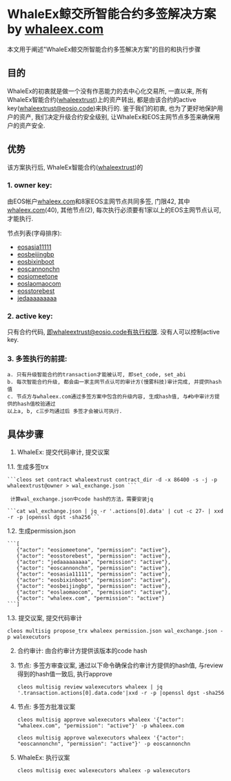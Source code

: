 # WhaleEx鲸交所智能合约多签解决方案 by [whaleex.com](https://www.whaleex.com)
本文用于阐述"WhaleEx鲸交所智能合约多签解决方案"的目的和执行步骤
## 目的
WhaleEx的初衷就是做一个没有作恶能力的去中心化交易所, 一直以来, 所有WhaleEx智能合约([whaleextrust](https://eospark.com/contract/whaleextrust))上的资产转出, 都是由该合约的active key(whaleextrust@eosio.code)来执行的. 鉴于我们的初衷, 也为了更好地保护用户的资产, 我们决定升级合约安全级别, 让WhaleEx和EOS主网节点多签来确保用户的资产安全. 
## 优势
该方案执行后, WhaleEx智能合约([whaleextrust](https://eospark.com/contract/whaleextrust))的
  ### 1. owner key: 
  由EOS帐户[whaleex.com](https://www.whaleex.com)和8家EOS主网节点共同多签, 门限42, 其中[whaleex.com](https://www.whaleex.com)(40), 其他节点(2), 每次执行必须要有1家以上的EOS主网节点认可, 才能执行. 
  
  节点列表(字母排序): 
   * [eosasia11111](https://eospark.com/bp/eosasia11111)
   * [eosbeijingbp](https://eospark.com/bp/eosbeijingbp)
   * [eosbixinboot](https://eospark.com/bp/eosbixinboot)
   * [eoscannonchn](https://eospark.com/bp/eoscannonchn)
   * [eosiomeetone](https://eospark.com/bp/eosiomeetone)
   * [eoslaomaocom](https://eospark.com/bp/eoslaomaocom)
   * [eosstorebest](https://eospark.com/bp/eosstorebest)
   * [jedaaaaaaaaa](https://eospark.com/bp/jedaaaaaaaaa)
  ### 2. active key: 
  只有合约代码, 即whaleextrust@eosio.code有执行权限. 没有人可以控制active key. 
  ### 3. 多签执行的前提: 
    a. 只有升级智能合约的transaction才能被认可, 即set_code, set_abi
    b. 每次智能合约升级, 都会由一家主网节点认可的审计方(慢雾科技)审计完成, 并提供hash值
    c. 节点方与whaleex.com通过多签方案中包含的升级内容, 生成hash值, 与#b中审计方提供的hash值校验通过
    以上a, b, c三步均通过后 多签才会被认可执行. 
## 具体步骤
1. WhaleEx: 提交代码审计, 提交议案

  1.1. 生成多签trx

    ```cleos set contract whaleextrust contract_dir -d -x 86400 -s -j -p whaleextrust@owner > wal_exchange.json ```
      
     计算wal_exchange.json中code hash的方法，需要安装jq
     
    ```cat wal_exchange.json | jq -r '.actions[0].data' | cut -c 27- | xxd -r -p |openssl dgst -sha256```

  1.2. 生成permission.json

    
    ```[
       {"actor": "eosiomeetone", "permission": "active"},
       {"actor": "eosstorebest", "permission": "active"},
       {"actor": "jedaaaaaaaaa", "permission": "active"},
       {"actor": "eoscannonchn", "permission": "active"},
       {"actor": "eosasia11111", "permission": "active"},
       {"actor": "eosbixinboot", "permission": "active"},
       {"actor": "eosbeijingbp", "permission": "active"},
       {"actor": "eoslaomaocom", "permission": "active"},
       {"actor": "whaleex.com", "permission": "active"}
    ```]
    

  1.3. 提交议案, 提交代码审计

    cleos multisig propose_trx whaleex permission.json wal_exchange.json -p walexecutors

2. 合约审计: 由合约审计方提供该版本的code hash

3. 节点: 多签方审查议案, 通过以下命令确保合约审计方提供的hash值, 与review得到的hash值一致后, 执行approve

    ```cleos multisig review walexecutors whaleex | jq '.transaction.actions[0].data.code'|xxd -r -p |openssl dgst -sha256```
    
4. 节点: 多签方批准议案

    ```cleos multisig approve walexecutors whaleex '{"actor": "whaleex.com", "permission": "active"}' -p whaleex.com```
    
    ```cleos multisig approve walexecutors whaleex '{"actor": "eoscannonchn", "permission": "active"}' -p eoscannonchn```

5. WhaleEx: 执行议案

    ```cleos multisig exec walexecutors whaleex -p walexecutors```
